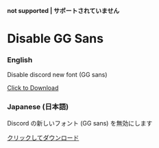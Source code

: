 **not supported | サポートされていません**
# Disable GG Sans
### English
Disable discord new font (GG sans)

[Click to Download](https://raw.githubusercontent.com/raisandesu/DisableGGSans/main/downloads/DisableGGSans_v1.theme.css)

### Japanese (日本語)
Discord の新しいフォント (GG sans) を無効にします

[クリックしてダウンロード](https://raw.githubusercontent.com/raisandesu/DisableGGSans/main/downloads/DisableGGSans_v1.theme.css)
